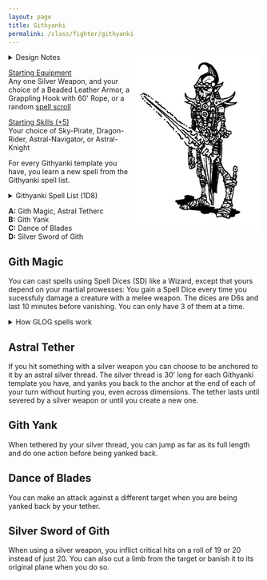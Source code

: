 ```yaml
---
layout: page
title: Githyanki
permalink: /class/fighter/githyanki
---
```


<img align="right" width=250px src="/images/githyanki.jpg" alt="Russ Nicholson in the DnD Fiend Folio">

<details markdown="1">
<summary>Design Notes</summary> 
*This was initially a monster class for the [ogre](https://saltygoo.github.io/monsters/ogre), but it could be reflavored as any big hungry bully. It's part of a cycle of classes with the [pigfolk](https://saltygoo.github.io/class/specialist/pigfolk) that explore the fat mechanic. Players taking this class should aim to become as fat as possible. The ogre class is pretty weak when skinny, but has a very high power potential. — SaltyGoo*
</details>

<ins>Starting Equipment</ins><br>
Any one Silver Weapon, and your choice of a Beaded Leather Armor, a Grappling Hook with 60' Rope, or a random [spell scroll](https://saltygoo.github.io/list/spells)

<ins>Starting Skills (+5)</ins><br>
Your choice of Sky-Pirate, Dragon-Rider, Astral-Navigator, or Astral-Knight

For every Githyanki template you have, you learn a new spell from the Githyanki spell list.

<details markdown="1">
<summary>Githyanki Spell List (1D8)</summary> 
1.  [Alter Gravity](https://saltygoo.github.io/2020/11/13/alter-gravity/)
1.  [Principle of Cutting](https://saltygoo.github.io/2020/11/13/principle-of-cutting/)
1.  [Telekinetic Burst](https://saltygoo.github.io/2020/11/13/telekinetic-burst/)
1.  [Telportation](https://saltygoo.github.io/2020/11/13/teleportation/)
1.  [Hekaphage](https://saltygoo.github.io/2020/11/13/hekaphage/)
1.  [Silence](https://saltygoo.github.io/2020/11/13/silence/)
1.  [Against Prying Eyes](https://saltygoo.github.io/2020/11/13/against-prying-eyes/)
1.  [Reality Shift](https://saltygoo.github.io/2020/11/13/reality-shift/)
</details>

**A:** Gith Magic, Astral Tetherc<br>
**B:** Gith Yank<br>
**C:** Dance of Blades<br>
**D:** Silver Sword of Gith<br>

## Gith Magic
You can cast spells using Spell Dices (SD) like a Wizard, except that yours depend on your martial prowesses: You gain a Spell Dice every time you sucessfuly damage a creature with a melee weapon. The dices are D6s and last 10 minutes before vanishing. You can only have 3 of them at a time.

<details markdown="1">
<summary>How GLOG spells work</summary> 
<ins>Casting a Spell</ins><br>
Whenever you cast a spell, you choose how many SD to invest into it. The result of the spell depends on the number of [dice] and their [sum]. You can’t cast without SD.

Every time you roll doubles you get closer to *Catastrophe*.

<ins>Catastrophe</ins><br>
Every time you roll doubles you gain 1 *Doom Point*. Roll a D20. If you roll equal or below your doom score, you trigger a catastrophe. In the case of a Githyanki, the catastrophe takes the shape of a piercing light shining on you from a portal, burning your astral tether and dragging you inside a Mind Flayer nautiloid ship where you are sure to be experimented upon.
</details>

## Astral Tether
If you hit something with a silver weapon you can choose to be anchored to it by an astral silver thread. The silver thread is 30' long for each Githyanki template you have, and yanks you back to the anchor at the end of each of your turn without hurting you, even across dimensions. The tether lasts until severed by a silver weapon or until you create a new one.

## Gith Yank
When tethered by your silver thread, you can jump as far as its full length and do one action before being yanked back.

## Dance of Blades
You can make an attack against a different target when you are being yanked back by your tether.

## Silver Sword of Gith
When using a silver weapon, you inflict critical hits on a roll of 19 or 20 instead of just 20. You can also cut a limb from the target or banish it to its original plane when you do so.
